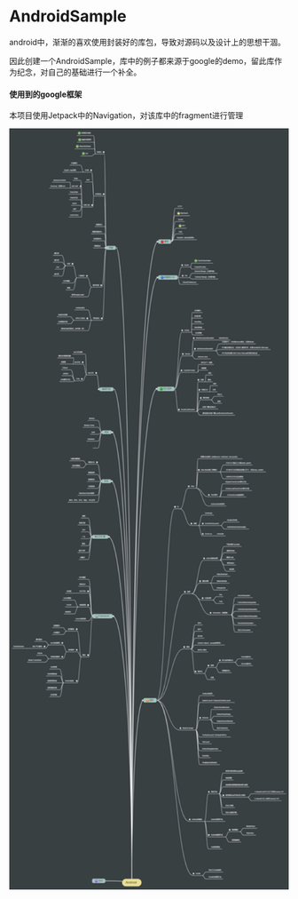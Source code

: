 # AndroidSample

android中，渐渐的喜欢使用封装好的库包，导致对源码以及设计上的思想干涸。

因此创建一个AndroidSample，库中的例子都来源于google的demo，留此库作为纪念，对自己的基础进行一个补全。

<h4>使用到的google框架</h4>

本项目使用Jetpack中的Navigation，对该库中的fragment进行管理


<img src="graphics/Android.png" width="100%" height="60%">